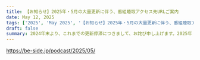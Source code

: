 ```yaml
---
title: 【お知らせ】2025年・5月の大量更新に伴う、番組聴取アクセス先URLご案内
date: May 12, 2025
tags: ['2025', 'May 2025', '【お知らせ】2025年・5月の大量更新に伴う、番組聴取アクセス先URLご']
draft: false
summary: 2024年末より、これまでの更新停滞につきまして、お詫び申し上げます。2025年・5月は、番組の大量更新を行っております。これに伴い、ポッドキャストの一覧表示について表示件数に上限がある（最新10件）旨の問題が発生しております。そこで、5月の更新番組は、下記のURLからお聴き頂けますと幸いです。https://be-side.jp/podcast/2025/05/また、5月12日(月)以降の更新予定は●最新回は、収録後の数日内に掲載。「収録日」自体は ビーサイのXアカウント「@be_side_jp」でお知らせしています。●982〜989回（3月・4月の収録分）は、5月15日(木)〜今月内に掲載。と計画しております。順不同の更新につきまして、重ねてお詫び申し上げます。今後とも【石川・ホンマ・ぶるんのBe-SIDE Your Life!】をよろしくお願いいたします。スタッフ一同
---
```


https://be-side.jp/podcast/2025/05/